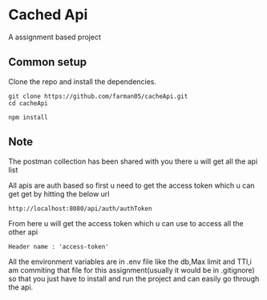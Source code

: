 # Cached Api

A assignment based project
## Common setup


Clone the repo and install the dependencies.

```
git clone https://github.com/farman05/cacheApi.git
cd cacheApi

npm install
```




## Note
The postman collection has been shared with you there u will get all the api list

All apis are auth based so first u need to get the access token which u can get get by hitting the below url
```
http://localhost:8080/api/auth/authToken
```
From here u will get the access token which u can use to access all the other api
```
Header name : 'access-token'
```
All the environment variables are in .env file like the db,Max limit and TTl,i am commiting that file for this assignment(usually it would be in .gitignore) so that you just have to install and run the project and can easily go through the api.